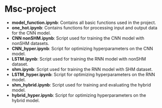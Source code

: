 # Msc-project

- **model_function.ipynb**: Contains all basic functions used in the project.
- **one_hot.ipynb**: Contains functions for processing input and output data for the CNN model.
- **CNN nonSHM.ipynb**: Script used for training the CNN model with nonSHM datasets.
- **CNN_hyper.ipynb**: Script for optimizing hyperparameters on the CNN model.
- **LSTM.ipynb**: Script used for training the RNN model with nonSHM dataset.
- **shm.ipynb**: Script used for training the RNN model with SHM dataset.
- **LSTM_hyper.ipynb**: Script for optimizing hyperparameters on the RNN model.
- **shm_hybrid.ipynb**: Script used for training and evaluating the hybrid model.
- **hybrid_hyper.ipynb**: Script for optimizing hyperparameters on the hybrid model.
